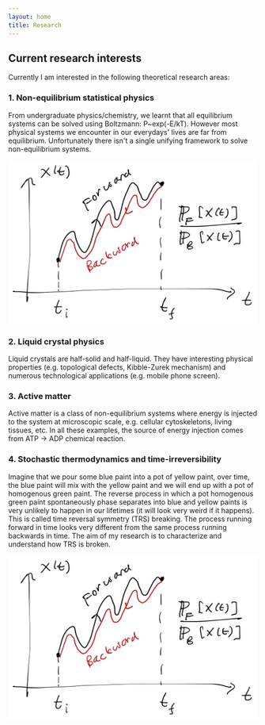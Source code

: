 ```yaml
---
layout: home
title: Research
---
```


## Current research interests

Currently I am interested in the following theoretical research areas:

### 1. Non-equilibrium statistical physics

From undergraduate physics/chemistry, we learnt that all equilibrium systems can be solved using Boltzmann: P~exp(-E/kT). 
However most physical systems we encounter in our everydays' lives are far from equilibrium. 
Unfortunately there isn't a single unifying framework to solve non-equilibrium systems. 

<img src="https://raw.githubusercontent.com/elsentjhung/elsentjhung.github.io/master/_figures/irreversibility.jpeg" alt="drawing" width="1200"/>

### 2. Liquid crystal physics

Liquid crystals are half-solid and half-liquid. They have interesting physical properties (e.g. topological defects, Kibble-Zurek mechanism) and numerous technological applications (e.g. mobile phone screen).

### 3. Active matter

Active matter is a class of non-equilibrium systems where energy is injected to the system at microscopic scale, e.g. cellular cytoskeletons, living tissues, etc. In all these examples, the source of energy injection comes from ATP -> ADP chemical reaction.

### 4. Stochastic thermodynamics and time-irreversibility

Imagine that we pour some blue paint into a pot of yellow paint, over time, the blue paint will mix with the yellow paint and we will end up with a pot of homogenous green paint. The reverse process in which a pot homogenous green paint spontaneously phase separates into blue and yellow paints is very unlikely to happen in our lifetimes (it will look very weird if it happens). This is called time reversal symmetry (TRS) breaking. The process running forward in time looks very different from the same process running backwards in time. The aim of my research is to characterize and understand how TRS is broken.

<img src="https://raw.githubusercontent.com/elsentjhung/elsentjhung.github.io/master/_figures/irreversibility.jpeg" alt="drawing" width="1200"/>



